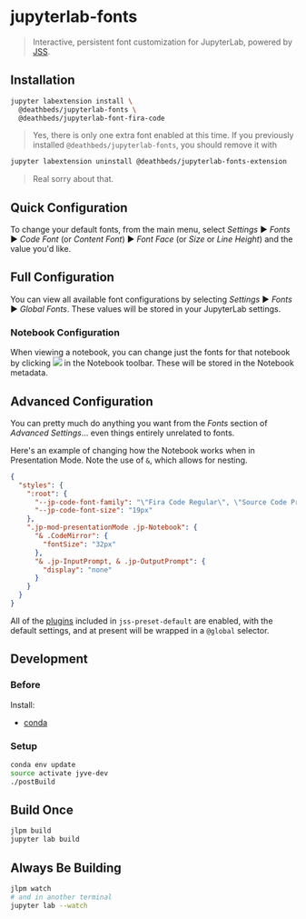 # jupyterlab-fonts

> Interactive, persistent font customization for JupyterLab, powered by
> [JSS](http://cssinjs.org).

## Installation

```bash
jupyter labextension install \
  @deathbeds/jupyterlab-fonts \
  @deathbeds/jupyterlab-font-fira-code
```

> Yes, there is only one extra font enabled at this time.
> If you previously installed `@deathbeds/jupyterlab-fonts`, you should
> remove it with

```bash
jupyter labextension uninstall @deathbeds/jupyterlab-fonts-extension
```

> Real sorry about that.

## Quick Configuration

To change your default fonts, from the main menu, select
_Settings_ ▶ _Fonts_ ▶ _Code Font_ (or _Content Font_) ▶ _Font Face_
(or _Size_ or _Line Height_) and the value you'd like.

## Full Configuration

You can view all available font configurations by selecting _Settings_ ▶
_Fonts_ ▶ _Global Fonts_. These values will be stored in your JupyterLab
settings.

### Notebook Configuration

When viewing a notebook, you can change just the fonts for that notebook by
clicking ![][fonts-icon] in the Notebook toolbar. These will be stored
in the Notebook metadata.

[fonts-icon]: ./packages/jupyterlab-fonts/style/fonts.svg

## Advanced Configuration

You can pretty much do anything you want from the _Fonts_ section of
_Advanced Settings_... even things entirely unrelated to fonts.

Here's an example of changing how the Notebook works when in Presentation
Mode. Note the use of `&`, which allows for nesting.

```json
{
  "styles": {
    ":root": {
      "--jp-code-font-family": "\"Fira Code Regular\", \"Source Code Pro\", monospace",
      "--jp-code-font-size": "19px"
    },
    ".jp-mod-presentationMode .jp-Notebook": {
      "& .CodeMirror": {
        "fontSize": "32px"
      },
      "& .jp-InputPrompt, & .jp-OutputPrompt": {
        "display": "none"
      }
    }
  }
}
```

All of the [plugins](http://cssinjs.org/plugins#jss-plugins) included in
`jss-preset-default` are enabled, with the default settings,
and at present will be wrapped in a `@global` selector.

## Development

### Before

Install:

* [conda](https://conda.io/docs/user-guide/install/download.html)

### Setup

```bash
conda env update
source activate jyve-dev
./postBuild
```

## Build Once

```bash
jlpm build
jupyter lab build
```

## Always Be Building

```bash
jlpm watch
# and in another terminal
jupyter lab --watch
```
